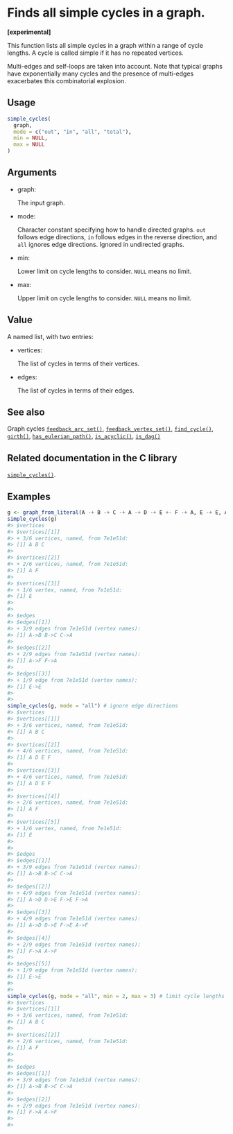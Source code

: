# Finds all simple cycles in a graph.

**\[experimental\]**

This function lists all simple cycles in a graph within a range of cycle
lengths. A cycle is called simple if it has no repeated vertices.

Multi-edges and self-loops are taken into account. Note that typical
graphs have exponentially many cycles and the presence of multi-edges
exacerbates this combinatorial explosion.

## Usage

``` r
simple_cycles(
  graph,
  mode = c("out", "in", "all", "total"),
  min = NULL,
  max = NULL
)
```

## Arguments

- graph:

  The input graph.

- mode:

  Character constant specifying how to handle directed graphs. `out`
  follows edge directions, `in` follows edges in the reverse direction,
  and `all` ignores edge directions. Ignored in undirected graphs.

- min:

  Lower limit on cycle lengths to consider. `NULL` means no limit.

- max:

  Upper limit on cycle lengths to consider. `NULL` means no limit.

## Value

A named list, with two entries:

- vertices:

  The list of cycles in terms of their vertices.

- edges:

  The list of cycles in terms of their edges.

## See also

Graph cycles
[`feedback_arc_set()`](https://r.igraph.org/reference/feedback_arc_set.md),
[`feedback_vertex_set()`](https://r.igraph.org/reference/feedback_vertex_set.md),
[`find_cycle()`](https://r.igraph.org/reference/find_cycle.md),
[`girth()`](https://r.igraph.org/reference/girth.md),
[`has_eulerian_path()`](https://r.igraph.org/reference/has_eulerian_path.md),
[`is_acyclic()`](https://r.igraph.org/reference/is_acyclic.md),
[`is_dag()`](https://r.igraph.org/reference/is_dag.md)

## Related documentation in the C library

[`simple_cycles()`](https://igraph.org/c/html/latest/igraph-Cycles.html#igraph_simple_cycles).

## Examples

``` r
g <- graph_from_literal(A -+ B -+ C -+ A -+ D -+ E +- F -+ A, E -+ E, A -+ F, simplify = FALSE)
simple_cycles(g)
#> $vertices
#> $vertices[[1]]
#> + 3/6 vertices, named, from 7e1e51d:
#> [1] A B C
#> 
#> $vertices[[2]]
#> + 2/6 vertices, named, from 7e1e51d:
#> [1] A F
#> 
#> $vertices[[3]]
#> + 1/6 vertex, named, from 7e1e51d:
#> [1] E
#> 
#> 
#> $edges
#> $edges[[1]]
#> + 3/9 edges from 7e1e51d (vertex names):
#> [1] A->B B->C C->A
#> 
#> $edges[[2]]
#> + 2/9 edges from 7e1e51d (vertex names):
#> [1] A->F F->A
#> 
#> $edges[[3]]
#> + 1/9 edge from 7e1e51d (vertex names):
#> [1] E->E
#> 
#> 
simple_cycles(g, mode = "all") # ignore edge directions
#> $vertices
#> $vertices[[1]]
#> + 3/6 vertices, named, from 7e1e51d:
#> [1] A B C
#> 
#> $vertices[[2]]
#> + 4/6 vertices, named, from 7e1e51d:
#> [1] A D E F
#> 
#> $vertices[[3]]
#> + 4/6 vertices, named, from 7e1e51d:
#> [1] A D E F
#> 
#> $vertices[[4]]
#> + 2/6 vertices, named, from 7e1e51d:
#> [1] A F
#> 
#> $vertices[[5]]
#> + 1/6 vertex, named, from 7e1e51d:
#> [1] E
#> 
#> 
#> $edges
#> $edges[[1]]
#> + 3/9 edges from 7e1e51d (vertex names):
#> [1] A->B B->C C->A
#> 
#> $edges[[2]]
#> + 4/9 edges from 7e1e51d (vertex names):
#> [1] A->D D->E F->E F->A
#> 
#> $edges[[3]]
#> + 4/9 edges from 7e1e51d (vertex names):
#> [1] A->D D->E F->E A->F
#> 
#> $edges[[4]]
#> + 2/9 edges from 7e1e51d (vertex names):
#> [1] F->A A->F
#> 
#> $edges[[5]]
#> + 1/9 edge from 7e1e51d (vertex names):
#> [1] E->E
#> 
#> 
simple_cycles(g, mode = "all", min = 2, max = 3) # limit cycle lengths
#> $vertices
#> $vertices[[1]]
#> + 3/6 vertices, named, from 7e1e51d:
#> [1] A B C
#> 
#> $vertices[[2]]
#> + 2/6 vertices, named, from 7e1e51d:
#> [1] A F
#> 
#> 
#> $edges
#> $edges[[1]]
#> + 3/9 edges from 7e1e51d (vertex names):
#> [1] A->B B->C C->A
#> 
#> $edges[[2]]
#> + 2/9 edges from 7e1e51d (vertex names):
#> [1] F->A A->F
#> 
#> 
```
